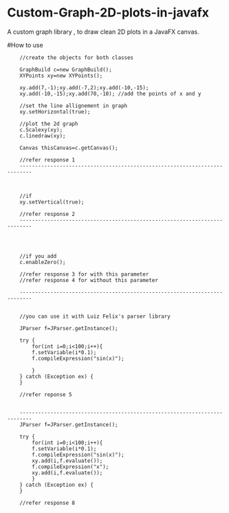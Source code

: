 # Custom-Graph-2D-plots-in-javafx
A custom graph library , to draw  clean 2D plots in a JavaFX canvas.

#How to use
        
        //create the objects for both classes
        
        GraphBuild c=new GraphBuild();
        XYPoints xy=new XYPoints();
        
        xy.add(7,-1);xy.add(-7,2);xy.add(-10,-15);
        xy.add(-10,-15);xy.add(70,-10); //add the points of x and y
        
        //set the line allignement in graph
        xy.setHorizontal(true);
        
        //plot the 2d graph
        c.Scalexy(xy);
        c.linedraw(xy);
        
        Canvas thisCanvas=c.getCanvas();
        
        //refer response 1
        --------------------------------------------------------------------------
        
        
        
        //if
        xy.setVertical(true);
        
        //refer response 2
        --------------------------------------------------------------------------
        
        
        
        
        //if you add
        c.enableZero();
        
        //refer response 3 for with this parameter
        //refer response 4 for without this parameter
        
        --------------------------------------------------------------------------
        
        
        //you can use it with Luiz Felix's parser library
        
        JParser f=JParser.getInstance();
        
        try {
            for(int i=0;i<100;i++){
            f.setVariable(i*0.1);
            f.compileExpression("sin(x)");
            
            }   
        } catch (Exception ex) {
        }
        
        //refer reponse 5
        
        
        --------------------------------------------------------------------------
        JParser f=JParser.getInstance();
        
        try {
            for(int i=0;i<100;i++){
            f.setVariable(i*0.1);
            f.compileExpression("sin(x)");
            xy.add(i,f.evaluate());
            f.compileExpression("x");
            xy.add(i,f.evaluate());
            }   
        } catch (Exception ex) {
        }
      
        //refer response 8
